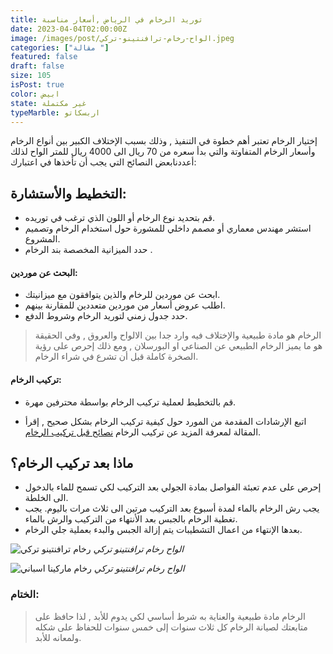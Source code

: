 ```yaml
---
title: توريد الرخام في الرياض ,أسعار مناسبة
date: 2023-04-04T02:00:00Z
image: /images/post/الواح-رخام-ترافنتينو-تركي.jpeg
categories: ["مقالة "]
featured: false
draft: false
size: 105
isPost: true
color: ابيض
state: غير مكتملة
typeMarble: اربسكاتو
---
```


إختيار الرخام تعتبر أهم خطوة في التنفيذ , وذلك بسبب الإختلاف الكبير بين أنواع الرخام وأسعار الرخام المتفاوتة والتي بدأ سعره من 70 ريال الى 4000 ريال للمتر الواح لذلك أعددنابعض النصائح التي يجب أن تأخذها في اعتبارك:

## التخطيط والأستشارة:

- قم بتحديد نوع الرخام أو اللون الذي ترغب في توريده.
- استشر مهندس معماري أو مصمم داخلي للمشورة حول استخدام الرخام وتصميم المشروع.
- حدد الميزانية المخصصة بند الرخام .

#### البحث عن موردين:

- ابحث عن موردين للرخام والذين يتوافقون مع ميزانيتك.
- اطلب عروض أسعار من موردين متعددين للمقارنة بينهم.
- حدد جدول زمني لتوريد الرخام وشروط الدفع.

> الرخام هو مادة طبيعية والإختلاف فيه وارد جدا بين الالواح والعروق , وفي الحقيقة هو ما يميز الرخام الطبيعي عن الصناعي او البورسلان , ومع ذلك إحرص على رؤية الصخرة كاملة قبل أن تشرع في شراء الرخام.

#### تركيب الرخام:

- قم بالتخطيط لعملية تركيب الرخام بواسطة محترفين مهرة.
- اتبع الإرشادات المقدمة من المورد حول كيفية تركيب الرخام بشكل صحيح , إقرأ المقالة لمعرفة المزيد عن تركيب الرخام [نصائح قبل تركيب الرخام].

  [نصائح قبل تركيب الرخام]: https://bajco-sa.com/posts/%D8%AA%D8%B1%D9%83%D9%8A%D8%A8-%D8%B1%D8%AE%D8%A7%D9%85

## ماذا بعد تركيب الرخام؟

- إحرص على عدم تعبئة الفواصل بمادة الجولي بعد التركيب لكي تسمح للماء بالدخول الى الخلطة.
- يجب رش الرخام بالماء لمدة أسبوع بعد التركيب مرتين الى ثلاث مرات باليوم.
  يجب تغطية الرخام بالجبس بعد الأنتهاء من التركيب والرش بالماء.
- بعدها الإنتهاء من اعمال التشطيبات يتم إزالة الجبس والبدء بعملية جلي الرخام.

![ رخام ترافنتينو تركي](/images/post/الواح-رخام-ترافنتينو-تركي.jpeg)
_الواح رخام ترافنتينو تركي_

![ رخام ماركينا اسباني](/images/post/15صور-رخام.jpeg)
_الواح رخام ترافنتينو تركي_

### الختام:

> الرخام مادة طبيعية والعناية به شرط أساسي لكي يدوم للأبد , لذا حافظ على متابعتك لصيانة الرخام كل ثلاث سنوات إلى خمس سنوات للحفاظ على شكله ولمعانه للأبد.
